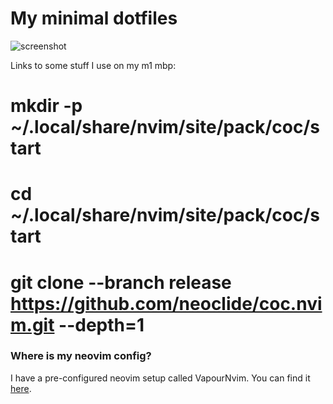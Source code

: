 # My minimal dotfiles

![screenshot](screenshot.png)

Links to some stuff I use on my m1 mbp:
 # mkdir -p ~/.local/share/nvim/site/pack/coc/start
 # cd ~/.local/share/nvim/site/pack/coc/start
 # git clone --branch release https://github.com/neoclide/coc.nvim.git --depth=1


### Where is my neovim config?
I have a pre-configured neovim setup called VapourNvim. You can find it [here](https://github.com/hackorum/VapourNvim/).
